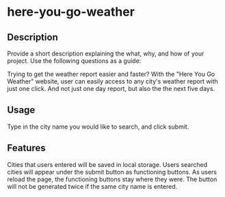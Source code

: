 # here-you-go-weather

## Description

Provide a short description explaining the what, why, and how of your project. Use the following questions as a guide:

Trying to get the weather report easier and faster? With the "Here You Go Weather" website, user can easily access to any city's weather report with just one click. And not just one day report, but also the the next five days.

## Usage

Type in the city name you would like to search, and click submit.

## Features

Cities that users entered will be saved in local storage. Users searched cities will appear under the submit button as functioning buttons. As users reload the page, the functioning buttons stay where they were. The button will not be generated twice if the same city name is entered.
